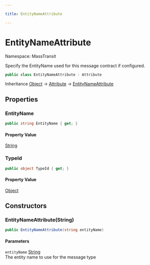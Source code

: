 ```yaml
---

title: EntityNameAttribute

---
```


# EntityNameAttribute

Namespace: MassTransit

Specify the EntityName used for this message contract
 if configured.

```csharp
public class EntityNameAttribute : Attribute
```

Inheritance [Object](https://learn.microsoft.com/en-us/dotnet/api/system.object) → [Attribute](https://learn.microsoft.com/en-us/dotnet/api/system.attribute) → [EntityNameAttribute](../masstransit/entitynameattribute)

## Properties

### **EntityName**

```csharp
public string EntityName { get; }
```

#### Property Value

[String](https://learn.microsoft.com/en-us/dotnet/api/system.string)<br/>

### **TypeId**

```csharp
public object TypeId { get; }
```

#### Property Value

[Object](https://learn.microsoft.com/en-us/dotnet/api/system.object)<br/>

## Constructors

### **EntityNameAttribute(String)**



```csharp
public EntityNameAttribute(string entityName)
```

#### Parameters

`entityName` [String](https://learn.microsoft.com/en-us/dotnet/api/system.string)<br/>
The entity name to use for the message type
